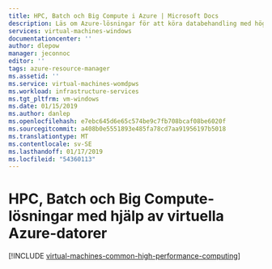 ```yaml
---
title: HPC, Batch och Big Compute i Azure | Microsoft Docs
description: Läs om Azure-lösningar för att köra databehandling med höga prestanda (HPC), batch och Big Compute-arbetsbelastningar i Azure-datorer och tjänster för compute.
services: virtual-machines-windows
documentationcenter: ''
author: dlepow
manager: jeconnoc
editor: ''
tags: azure-resource-manager
ms.assetid: ''
ms.service: virtual-machines-womdpws
ms.workload: infrastructure-services
ms.tgt_pltfrm: vm-windows
ms.date: 01/15/2019
ms.author: danlep
ms.openlocfilehash: e7ebc645d6e65c574be9c7fb708bcaf08be6020f
ms.sourcegitcommit: a408b0e5551893e485fa78cd7aa91956197b5018
ms.translationtype: MT
ms.contentlocale: sv-SE
ms.lasthandoff: 01/17/2019
ms.locfileid: "54360113"
---
```

# <a name="hpc-batch-and-big-compute-solutions-using-azure-vms"></a>HPC, Batch och Big Compute-lösningar med hjälp av virtuella Azure-datorer

[!INCLUDE [virtual-machines-common-high-performance-computing](../../../includes/virtual-machines-common-high-performance-computing.md)]
